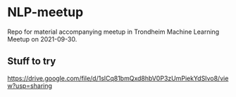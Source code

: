 # NLP-meetup

Repo for material accompanying meetup in Trondheim Machine Learning Meetup on 2021-09-30.

## Stuff to try
https://drive.google.com/file/d/1slCq81bmQxd8hbV0P3zUmPiekYdSIvo8/view?usp=sharing
